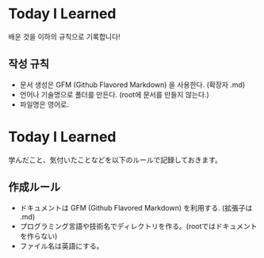 # Today I Learned
배운 것을 이하의 규칙으로 기록합니다!   

## 작성 규칙
 - 문서 생성은 GFM (Github Flavored Markdown) 을 사용한다. (확장자 .md)  
 - 언어나 기술명으로 폴더를 만든다. (root에 문서를 만들지 않는다.)  
 - 파일명은 영어로.  
   
# Today I Learned
学んだこと、気付いたことなどを以下のルールで記録しておきます。  

## 作成ルール
 - ドキュメントは GFM (Github Flavored Markdown) を利用する. (拡張子は .md) 
 - プログラミング言語や技術名でディレクトリを作る。(rootではドキュメントを作らない)
 - ファイル名は英語にする。